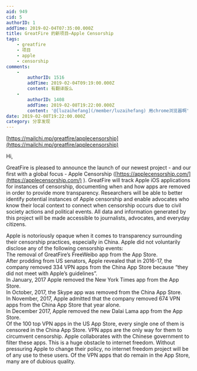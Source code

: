 ```yaml
---
aid: 949
cid: 5
authorID: 1
addTime: 2019-02-04T07:35:00.000Z
title: GreatFire 的新项目—Apple Censorship
tags:
    - greatfire
    - 项目
    - apple
    - censorship
comments:
    -
        authorID: 1516
        addTime: 2019-02-04T09:19:00.000Z
        content: 有翻译版么
    -
        authorID: 1408
        addTime: 2019-02-08T19:22:00.000Z
        content: '@[luzaihefang](/member/luzaihefang) 用chrome浏览器啊'
date: 2019-02-08T19:22:00.000Z
category: 分享发现
---
```


[https://mailchi.mp/greatfire/applecensorship](https://mailchi.mp/greatfire/applecensorship)

Hi,

GreatFire is pleased to announce the launch of our newest project - and our first with a global focus - Apple Censorship ([https://applecensorship.com/](https://applecensorship.com/) ). GreatFire will track Apple iOS applications for instances of censorship, documenting when and how apps are removed in order to provide more transparency. Researchers will be able to better identify potential instances of Apple censorship and enable advocates who know their local context to connect when censorship occurs due to civil society actions and political events. All data and information generated by this project will be made accessible to journalists, advocates, and everyday citizens.

Apple is notoriously opaque when it comes to transparency surrounding their censorship practices, especially in China. Apple did not voluntarily disclose any of the following censorship events:  
The removal of GreatFire’s FreeWeibo app from the App Store.  
After prodding from US senators, Apple revealed that in 2016-17, the company removed 334 VPN apps from the China App Store because “they did not meet with Apple’s guidelines”.  
In January, 2017 Apple removed the New York Times app from the App Store.  
In October, 2017, the Skype app was removed from the China App Store.  
In November, 2017, Apple admitted that the company removed 674 VPN apps from the China App Store that year alone.  
In December 2017, Apple removed the new Dalai Lama app from the App Store.  
Of the 100 top VPN apps in the US App Store, every single one of them is censored in the China App Store. VPN apps are the only way for them to circumvent censorship. Apple collaborates with the Chinese government to filter these apps. This is a huge obstacle to internet freedom. Without pressuring Apple to change their policy, no internet freedom project will be of any use to these users. Of the VPN apps that do remain in the App Store, many are of dubious quality.
